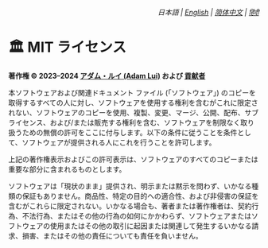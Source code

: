 <div align="right">
    <h6>
        <picture>
            <source type="image/svg+xml" media="(prefers-color-scheme: dark)" srcset="https://media.chatgptautorefresh.com/images/icons/earth/white/icon32.svg">
            <img height=14 src="https://media.chatgptautorefresh.com/images/icons/earth/black/icon32.svg">
        </picture>
        &nbsp;日本語 |
        <a href="../../LICENSE.md">English</a> |
        <a href="../zh-cn/LICENSE.md">简体中文</a> |
        <a href="../hi/LICENSE.md">हिंदी</a>
    </h6>
</div>

# 🏛️ MIT ライセンス

**著作権 © 2023–2024 [アダム・ルイ (Adam Lui)](https://github.com/adamlui) および [貢献者](./#-貢献者)**

本ソフトウェアおよび関連ドキュメント ファイル (「ソフトウェア」) のコピーを取得するすべての人に対し、ソフトウェアを使用する権利を含むがこれに限定されない、ソフトウェアのコピーを使用、複製、変更、マージ、公開、配布、サブライセンス、および/または販売する権利を含む、ソフトウェアを制限なく取り扱うための無償の許可をここに付与します。以下の条件に従うことを条件として、ソフトウェアが提供される人にこれを行うことを許可します。

上記の著作権表示およびこの許可表示は、ソフトウェアのすべてのコピーまたは重要な部分に含まれるものとします。

ソフトウェアは「現状のまま」提供され、明示または黙示を問わず、いかなる種類の保証もありません。商品性、特定の目的への適合性、および非侵害の保証を含むがこれらに限定されない。いかなる場合も、著者または著作権者は、契約行為、不法行為、またはその他の行為の如何にかかわらず、ソフトウェアまたはソフトウェアの使用またはその他の取引に起因または関連して発生するいかなる請求、損害、またはその他の責任についても責任を負いません。

